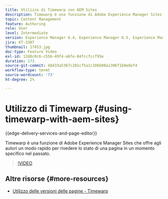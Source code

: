 ```yaml
---
title: Utilizzo di Timewarp con AEM Sites
description: Timewarp è una funzione di Adobe Experience Manager Sites che offre agli autori un modo rapido per rivedere lo stato di una pagina in un momento specifico nel passato.
topic: Content Management
feature: Authoring
role: User
level: Intermediate
version: Experience Manager 6.4, Experience Manager 6.5, Experience Manager as a Cloud Service
jira: KT-3307
thumbnail: 17453.jpg
doc-type: Feature Video
exl-id: 12d8c0c6-c556-49f4-a6fe-84fccfccf95e
duration: 173
source-git-commit: 48433a5367c281cf5a1c106b08a1306f1b0e8ef4
workflow-type: tm+mt
source-wordcount: '73'
ht-degree: 2%

---
```


# Utilizzo di Timewarp {#using-timewarp-with-aem-sites}

{{edge-delivery-services-and-page-editor}}

Timewarp è una funzione di Adobe Experience Manager Sites che offre agli autori un modo rapido per rivedere lo stato di una pagina in un momento specifico nel passato.

>[!VIDEO](https://video.tv.adobe.com/v/3410306?quality=12&learn=on&captions=ita)

## Altre risorse {#more-resources}

* [Utilizzo delle versioni delle pagine - Timewarp](https://experienceleague.adobe.com/docs/experience-manager-cloud-service/sites/authoring/features/page-versions.html?lang=it)
